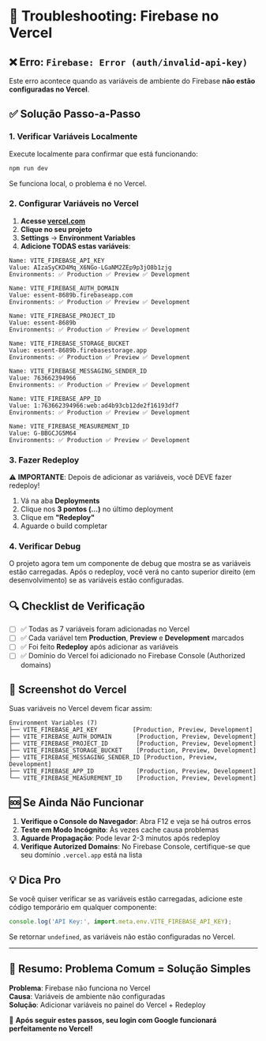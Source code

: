 # 🚨 Troubleshooting: Firebase no Vercel

## ❌ Erro: `Firebase: Error (auth/invalid-api-key)`

Este erro acontece quando as variáveis de ambiente do Firebase **não estão configuradas no Vercel**.

## ✅ Solução Passo-a-Passo

### 1. **Verificar Variáveis Localmente**
Execute localmente para confirmar que está funcionando:
```bash
npm run dev
```
Se funciona local, o problema é no Vercel.

### 2. **Configurar Variáveis no Vercel**

1. **Acesse [vercel.com](https://vercel.com)**
2. **Clique no seu projeto**
3. **Settings** → **Environment Variables**
4. **Adicione TODAS estas variáveis**:

```
Name: VITE_FIREBASE_API_KEY
Value: AIzaSyCKD4Mq_X6NGo-LGaNM2ZEp9p3jO8b1zjg
Environments: ✅ Production ✅ Preview ✅ Development
```

```
Name: VITE_FIREBASE_AUTH_DOMAIN
Value: essent-8689b.firebaseapp.com
Environments: ✅ Production ✅ Preview ✅ Development
```

```
Name: VITE_FIREBASE_PROJECT_ID
Value: essent-8689b
Environments: ✅ Production ✅ Preview ✅ Development
```

```
Name: VITE_FIREBASE_STORAGE_BUCKET
Value: essent-8689b.firebasestorage.app
Environments: ✅ Production ✅ Preview ✅ Development
```

```
Name: VITE_FIREBASE_MESSAGING_SENDER_ID
Value: 763662394966
Environments: ✅ Production ✅ Preview ✅ Development
```

```
Name: VITE_FIREBASE_APP_ID
Value: 1:763662394966:web:ad4b93cb12de2f16193df7
Environments: ✅ Production ✅ Preview ✅ Development
```

```
Name: VITE_FIREBASE_MEASUREMENT_ID
Value: G-BBGCJG5M64
Environments: ✅ Production ✅ Preview ✅ Development
```

### 3. **Fazer Redeploy**
⚠️ **IMPORTANTE**: Depois de adicionar as variáveis, você DEVE fazer redeploy!

1. Vá na aba **Deployments**
2. Clique nos **3 pontos (...)** no último deployment
3. Clique em **"Redeploy"**
4. Aguarde o build completar

### 4. **Verificar Debug**
O projeto agora tem um componente de debug que mostra se as variáveis estão carregadas.
Após o redeploy, você verá no canto superior direito (em desenvolvimento) se as variáveis estão configuradas.

## 🔍 Checklist de Verificação

- [ ] ✅ Todas as 7 variáveis foram adicionadas no Vercel
- [ ] ✅ Cada variável tem **Production**, **Preview** e **Development** marcados
- [ ] ✅ Foi feito **Redeploy** após adicionar as variáveis
- [ ] ✅ Domínio do Vercel foi adicionado no Firebase Console (Authorized domains)

## 📱 Screenshot do Vercel

Suas variáveis no Vercel devem ficar assim:

```
Environment Variables (7)
├── VITE_FIREBASE_API_KEY          [Production, Preview, Development]
├── VITE_FIREBASE_AUTH_DOMAIN       [Production, Preview, Development]  
├── VITE_FIREBASE_PROJECT_ID        [Production, Preview, Development]
├── VITE_FIREBASE_STORAGE_BUCKET    [Production, Preview, Development]
├── VITE_FIREBASE_MESSAGING_SENDER_ID [Production, Preview, Development]
├── VITE_FIREBASE_APP_ID            [Production, Preview, Development]
└── VITE_FIREBASE_MEASUREMENT_ID    [Production, Preview, Development]
```

## 🆘 Se Ainda Não Funcionar

1. **Verifique o Console do Navegador**: Abra F12 e veja se há outros erros
2. **Teste em Modo Incógnito**: Às vezes cache causa problemas
3. **Aguarde Propagação**: Pode levar 2-3 minutos após redeploy
4. **Verifique Autorized Domains**: No Firebase Console, certifique-se que seu domínio `.vercel.app` está na lista

## 💡 Dica Pro

Se você quiser verificar se as variáveis estão carregadas, adicione este código temporário em qualquer componente:

```javascript
console.log('API Key:', import.meta.env.VITE_FIREBASE_API_KEY);
```

Se retornar `undefined`, as variáveis não estão configuradas no Vercel.

---

## 🎯 Resumo: Problema Comum = Solução Simples

**Problema**: Firebase não funciona no Vercel  
**Causa**: Variáveis de ambiente não configuradas  
**Solução**: Adicionar variáveis no painel do Vercel + Redeploy  

🚀 **Após seguir estes passos, seu login com Google funcionará perfeitamente no Vercel!**
